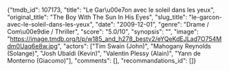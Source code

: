 {"tmdb_id": 107173, "title": "Le Gar\u00e7on avec le soleil dans les yeux", "original_title": "The Boy With The Sun In His Eyes", "slug_title": "le-garcon-avec-le-soleil-dans-les-yeux", "date": "2009-12-01", "genre": "Drame / Com\u00e9die / Thriller", "score": "5.0/10", "synopsis": "", "image": "https://image.tmdb.org/t/p/w185_and_h278_bestv2/eYQeKdEJLad7O754Mdm0Uaq6e8w.jpg", "actors": ["Tim Swain (John)", "Mahogany Reynolds (Solange)", "Josh Ubaldi (Kevin)", "Valentin Plessy (Alain)", "Yann de Monterno (Giacomo)"], "comments": [], "recommandations_id": []}